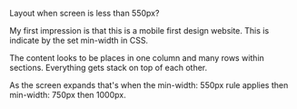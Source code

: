 Layout when screen is less than 550px?

My first impression is that this is a mobile first design website.  This is indicate by the set min-width in CSS.

The content looks to be places in one column and many rows within sections.  Everything gets stack on top of each other.

As the screen expands that's when the min-width: 550px rule applies then min-width: 750px then 1000px.